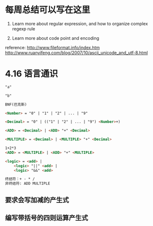 # 每周总结可以写在这里
1. Learn more about regular expression, and how to organize complex regexp rule

2. Learn more about code point and encoding

reference:
http://www.fileformat.info/index.htm
http://www.ruanyifeng.com/blog/2007/10/ascii_unicode_and_utf-8.html


# 4.16 语言通识
```md
"a"

"b"

BNF(巴克斯)

<Number> = "0" | "1" | "2" | ... | "9"

<Decimal> = "0" | (("1" | "2" | ... | "9") <Number>+)

<ADD> = <Decimal> | <ADD> "+" <Decimal>

<MULTIPLE> = <Decimal> | <MULTIPLE> "+" <Decimal>

1+2*3
<ADD> = <MULTIPLE> | <ADD> "+" <MULTIPLE>

<logic> = <add> |
    <logic> "||" <add> |
    <logic> "&&" <add>

终结符：+ - * /
非终结符: ADD MULTIPLE

```

## 要求会写加减的产生式
## 编写带括号的四则运算产生式

